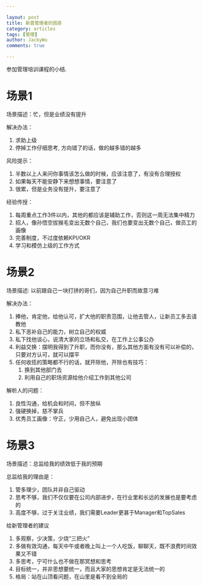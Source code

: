 ```yaml
---

layout: post
title: 新晋管理者的困惑
category: articles
tags: [管理]
author: JackyWu
comments: true

---
```


参加管理培训课程的小结.

# 场景1

场景描述：忙，但是业绩没有提升  

解决办法：

1. 求助上级
2. 停掉工作仔细思考, 方向错了的话，做的越多错的越多

风险提示：

1. 半数以上人来问你事情该怎么做的时候，应该注意了，有没有合理授权
2. 如果每天不能安静下来想想事情，要注意了
3. 很累，但是业务没有提升，要注意了

经验传授：

1. 每周重点工作3件以内，其他的都应该是辅助工作，否则这一周无法集中精力
2. 招人，像孙悟空拔猴毛变出无数个自己，我们也要变出无数个自己，做员工的画像
3. 完善制度，不过度依赖KPI/OKR
4. 学习和模仿上级的工作方式

# 场景2

场景描述: 以前跟自己一块打拼的哥们，因为自己升职而故意刁难  

解决办法：

1. 捧他，肯定他，给他认可，扩大他的职责范围，让他去管人，让新员工多去请教他
2. 私下恶补自己的能力，树立自己的权威
3. 私下找他谈心，说清大家的立场和私交，在工作上公事公办
4. 利益交换：摆明我得到了升职，而你没有，那么其他方面有没有可以补偿的，只要对方认可，就可以摆平
5. 任何收揽的策略都不行的话，就开除他，开除也有技巧：
   1. 换到其他部门去
   2. 利用自己的职场资源给他介绍工作到其他公司

解析人的问题：

1. 良性沟通，给机会和时间，但不放纵
2. 强硬换掉，慈不掌兵
3. 优秀员工画像：守正，少用自己人，避免出现小团体

# 场景3

场景描述：总监给我的绩效低于我的预期  

总监给我的理由是：

1. 管多理少，团队并非自己驱动
2. 思考不够，我们不仅仅要在公司内部进步，在行业里和长远的发展也是要考虑的
3. 高度不够，过于关注业绩，我们需要Leader更甚于Manager和TopSales

给新管理者的建议

1. 多观察，少决策，少烧“三把火”
2. 多做有效沟通，每天中午或者晚上叫上一个人吃饭，聊聊天，既不浪费时间效果又不错
3. 多思考，宁可什么也不做在那冥想和思考
4. 目标统一，并非思想要统一，而且大家的思想肯定是无法统一的
5. 格局：站在山顶看问题，在山里是看不到全局的